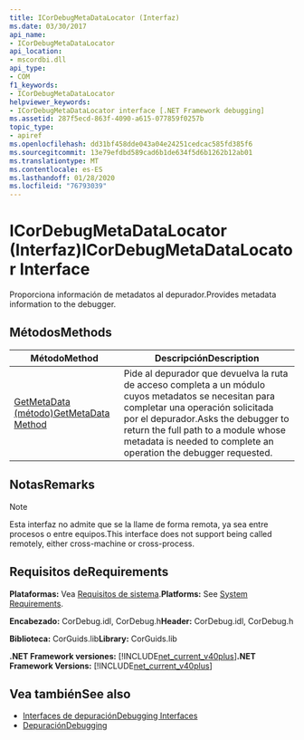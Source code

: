 ```yaml
---
title: ICorDebugMetaDataLocator (Interfaz)
ms.date: 03/30/2017
api_name:
- ICorDebugMetaDataLocator
api_location:
- mscordbi.dll
api_type:
- COM
f1_keywords:
- ICorDebugMetaDataLocator
helpviewer_keywords:
- ICorDebugMetaDataLocator interface [.NET Framework debugging]
ms.assetid: 287f5ecd-863f-4090-a615-077859f0257b
topic_type:
- apiref
ms.openlocfilehash: dd31bf458dde043a04e24251cedcac585fd385f6
ms.sourcegitcommit: 13e79efdbd589cad6b1de634f5d6b1262b12ab01
ms.translationtype: MT
ms.contentlocale: es-ES
ms.lasthandoff: 01/28/2020
ms.locfileid: "76793039"
---
```

# <a name="icordebugmetadatalocator-interface"></a><span data-ttu-id="78a5a-102">ICorDebugMetaDataLocator (Interfaz)</span><span class="sxs-lookup"><span data-stu-id="78a5a-102">ICorDebugMetaDataLocator Interface</span></span>
<span data-ttu-id="78a5a-103">Proporciona información de metadatos al depurador.</span><span class="sxs-lookup"><span data-stu-id="78a5a-103">Provides metadata information to the debugger.</span></span>  
  
## <a name="methods"></a><span data-ttu-id="78a5a-104">Métodos</span><span class="sxs-lookup"><span data-stu-id="78a5a-104">Methods</span></span>  
  
|<span data-ttu-id="78a5a-105">Método</span><span class="sxs-lookup"><span data-stu-id="78a5a-105">Method</span></span>|<span data-ttu-id="78a5a-106">Descripción</span><span class="sxs-lookup"><span data-stu-id="78a5a-106">Description</span></span>|  
|------------|-----------------|  
|[<span data-ttu-id="78a5a-107">GetMetaData (método)</span><span class="sxs-lookup"><span data-stu-id="78a5a-107">GetMetaData Method</span></span>](icordebugmetadatalocator-getmetadata-method.md)|<span data-ttu-id="78a5a-108">Pide al depurador que devuelva la ruta de acceso completa a un módulo cuyos metadatos se necesitan para completar una operación solicitada por el depurador.</span><span class="sxs-lookup"><span data-stu-id="78a5a-108">Asks the debugger to return the full path to a module whose metadata is needed to complete an operation the debugger requested.</span></span>|  
  
## <a name="remarks"></a><span data-ttu-id="78a5a-109">Notas</span><span class="sxs-lookup"><span data-stu-id="78a5a-109">Remarks</span></span>  
  
> [!NOTE]
> <span data-ttu-id="78a5a-110">Esta interfaz no admite que se la llame de forma remota, ya sea entre procesos o entre equipos.</span><span class="sxs-lookup"><span data-stu-id="78a5a-110">This interface does not support being called remotely, either cross-machine or cross-process.</span></span>  
  
## <a name="requirements"></a><span data-ttu-id="78a5a-111">Requisitos de</span><span class="sxs-lookup"><span data-stu-id="78a5a-111">Requirements</span></span>  
 <span data-ttu-id="78a5a-112">**Plataformas:** Vea [Requisitos de sistema](../../../../docs/framework/get-started/system-requirements.md).</span><span class="sxs-lookup"><span data-stu-id="78a5a-112">**Platforms:** See [System Requirements](../../../../docs/framework/get-started/system-requirements.md).</span></span>  
  
 <span data-ttu-id="78a5a-113">**Encabezado:** CorDebug.idl, CorDebug.h</span><span class="sxs-lookup"><span data-stu-id="78a5a-113">**Header:** CorDebug.idl, CorDebug.h</span></span>  
  
 <span data-ttu-id="78a5a-114">**Biblioteca:** CorGuids.lib</span><span class="sxs-lookup"><span data-stu-id="78a5a-114">**Library:** CorGuids.lib</span></span>  
  
 <span data-ttu-id="78a5a-115">**.NET Framework versiones:** [!INCLUDE[net_current_v40plus](../../../../includes/net-current-v40plus-md.md)]</span><span class="sxs-lookup"><span data-stu-id="78a5a-115">**.NET Framework Versions:** [!INCLUDE[net_current_v40plus](../../../../includes/net-current-v40plus-md.md)]</span></span>  
  
## <a name="see-also"></a><span data-ttu-id="78a5a-116">Vea también</span><span class="sxs-lookup"><span data-stu-id="78a5a-116">See also</span></span>

- [<span data-ttu-id="78a5a-117">Interfaces de depuración</span><span class="sxs-lookup"><span data-stu-id="78a5a-117">Debugging Interfaces</span></span>](debugging-interfaces.md)
- [<span data-ttu-id="78a5a-118">Depuración</span><span class="sxs-lookup"><span data-stu-id="78a5a-118">Debugging</span></span>](index.md)
